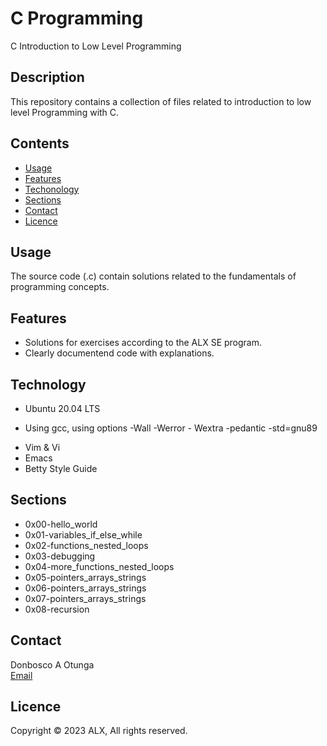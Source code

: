 # C Programming
C Introduction to Low Level Programming
## Description
This repository contains a collection of files related to introduction to low level Programming with C.
## Contents
* [Usage](#usage)
* [Features](#features)
* [Techonology](#technology)
* [Sections](#Sections)
* [Contact](#contact)
* [Licence](#licence)
## Usage
The source code (.c) contain solutions related to the fundamentals of programming concepts.
## Features
* Solutions for exercises according to the ALX SE program.
* Clearly documentend code with explanations.
## Technology
* Ubuntu 20.04 LTS 
- Using gcc, using options -Wall -Werror - Wextra -pedantic -std=gnu89
* Vim & Vi
* Emacs
* Betty Style Guide
## Sections
* 0x00-hello_world
* 0x01-variables_if_else_while
* 0x02-functions_nested_loops
* 0x03-debugging
* 0x04-more_functions_nested_loops
* 0x05-pointers_arrays_strings
* 0x06-pointers_arrays_strings
* 0x07-pointers_arrays_strings
* 0x08-recursion
## Contact
Donbosco A Otunga  
[Email](mailto:donotunga@gmail.com)
## Licence
Copyright © 2023 ALX, All rights reserved.
